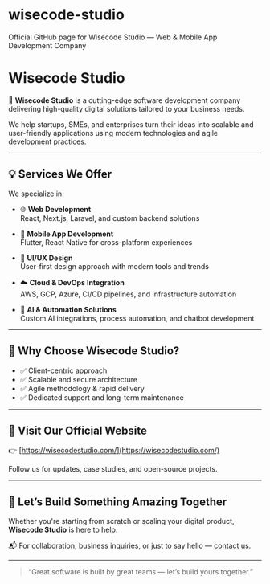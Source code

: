 # wisecode-studio
Official GitHub page for Wisecode Studio — Web &amp; Mobile App Development Company
# Wisecode Studio

🚀 **Wisecode Studio** is a cutting-edge software development company delivering high-quality digital solutions tailored to your business needs.

We help startups, SMEs, and enterprises turn their ideas into scalable and user-friendly applications using modern technologies and agile development practices.

---

## 💡 Services We Offer

We specialize in:

- 🌐 **Web Development**  
  React, Next.js, Laravel, and custom backend solutions

- 📱 **Mobile App Development**  
  Flutter, React Native for cross-platform experiences

- 🎨 **UI/UX Design**  
  User-first design approach with modern tools and trends

- ☁️ **Cloud & DevOps Integration**  
  AWS, GCP, Azure, CI/CD pipelines, and infrastructure automation

- 🤖 **AI & Automation Solutions**  
  Custom AI integrations, process automation, and chatbot development

---

## 🌟 Why Choose Wisecode Studio?

- ✅ Client-centric approach
- ✅ Scalable and secure architecture
- ✅ Agile methodology & rapid delivery
- ✅ Dedicated support and long-term maintenance

---

## 🔗 Visit Our Official Website

👉 [https://wisecodestudio.com/](https://wisecodestudio.com/)

Follow us for updates, case studies, and open-source projects.

---

## 🤝 Let’s Build Something Amazing Together

Whether you're starting from scratch or scaling your digital product, **Wisecode Studio** is here to help.

📬 For collaboration, business inquiries, or just to say hello — [contact us](https://wisecodestudio.com/).

---

> “Great software is built by great teams — let’s build yours together.”


